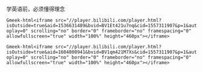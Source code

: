 学英语前，必须懂得理念

`Gmeek-html<iframe src="//player.bilibili.com/player.html?
isOutside=true&aid=1536631489&bvid=BV1Et421u7nq&cid=1557311907&p=1&autoplay=0" scrolling="no" border="0" frameborder="no" framespacing="0" allowfullscreen="true" width="100%" height="460px"></iframe>`

`Gmeek-html<iframe src="//player.bilibili.com/player.html?isOutside=true&aid=1604800941&bvid=BV1qm421M7Xs&cid=1557311907&p=1&autoplay=0" scrolling="no" border="0" frameborder="no" framespacing="0" allowfullscreen="true" width="100%" height="460px"></iframe>`
